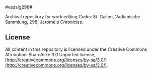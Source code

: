 #vadslg298#


Archival repository for work editing Codex St. Gallen, Vadianische Sammlung, 298, Jerome's *Chronicles*.


## License ##

All content in this repository is licensed under the Creative Commons Attribution-ShareAlike 3.0 Unported license, [http://creativecommons.org/licenses/by-sa/3.0/](http://creativecommons.org/licenses/by-sa/3.0/).



